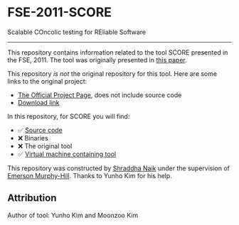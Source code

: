 # FSE-2011-SCORE
Scalable COncolic testing for REliable Software

***

This repository contains information related to the tool SCORE presented in the FSE, 2011. The tool was originally presented in [this paper](http://dl.acm.org/citation.cfm?id=2025180).

This repository _is not_ the original repository for this tool. Here are some links to the original project:
* [The Official Project Page](http://swtv.kaist.ac.kr/tools/score), does not include source code
* [Download link](http://swtv.kaist.ac.kr/tools/score/socre-download)

In this repository, for SCORE you will find:
* :white_check_mark: [Source code](https://github.com/SoftwareEngineeringToolDemos/FSE-2011-SCORE/tree/master/SCORE-0.1.1)
* :x: Binaries
* :x: The original tool
* :white_check_mark: [Virtual machine containing tool](http://go.ncsu.edu/SE-tool-VMs)

This repository was constructed by [Shraddha Naik](https://github.com/Shraddha512) under the supervision of [Emerson Murphy-Hill](https://github.com/CaptainEmerson). Thanks to Yunho Kim for his help. 

## Attribution

Author of tool: Yunho Kim and Moonzoo Kim

